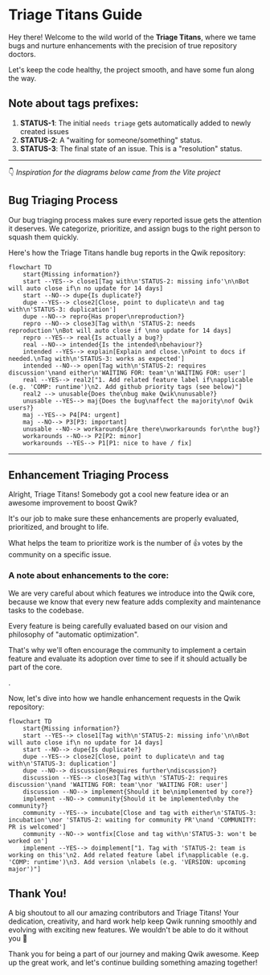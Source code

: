 # Triage Titans Guide

Hey there! Welcome to the wild world of the **Triage Titans**, where we tame bugs and nurture enhancements with the precision of true repository doctors.

Let's keep the code healthy, the project smooth, and have some fun along the way.

## Note about tags prefixes:

1. **STATUS-1**: The initial `needs triage` gets automatically added to newly created issues
2. **STATUS-2**: A "waiting for someone/something" status.
3. **STATUS-3**: The final state of an issue. This is a "resolution" status.

---

👇 _Inspiration for the diagrams below came from the Vite project_

## Bug Triaging Process

Our bug triaging process makes sure every reported issue gets the attention it deserves. We categorize, prioritize, and assign bugs to the right person to squash them quickly.

Here's how the Triage Titans handle bug reports in the Qwik repository:

```mermaid
flowchart TD
    start{Missing information?}
    start --YES--> close1[Tag with\n'STATUS-2: missing info'\n\nBot will auto close if\n no update for 14 days]
    start --NO--> dupe{Is duplicate?}
    dupe --YES--> close2[Close, point to duplicate\n and tag with\n'STATUS-3: duplication']
    dupe --NO--> repro{Has proper\nreproduction?}
    repro --NO--> close3[Tag with\n 'STATUS-2: needs reproduction'\nBot will auto close if \nno update for 14 days]
    repro --YES--> real{Is actually a bug?}
    real --NO--> intended{Is the intended\nbehaviour?}
    intended --YES--> explain[Explain and close.\nPoint to docs if needed.\nTag with\n'STATUS-3: works as expected']
    intended --NO--> open[Tag with\n'STATUS-2: requires discussion'\nand either\n'WAITING FOR: team'\n'WAITING FOR: user']
    real --YES--> real2["1. Add related feature label if\napplicable (e.g. 'COMP: runtime')\n2. Add github priority tags (see below)"]
    real2 --> unusable{Does the\nbug make Qwik\nunusable?}
    unusable --YES--> maj{Does the bug\naffect the majority\nof Qwik users?}
    maj --YES--> P4[P4: urgent]
    maj --NO--> P3[P3: important]
    unusable --NO--> workarounds{Are there\nworkarounds for\nthe bug?}
    workarounds --NO--> P2[P2: minor]
    workarounds --YES--> P1[P1: nice to have / fix]
```

---

## Enhancement Triaging Process

Alright, Triage Titans! Somebody got a cool new feature idea or an awesome improvement to boost Qwik?

It's our job to make sure these enhancements are properly evaluated, prioritized, and brought to life.

What helps the team to prioritize work is the number of 👍 votes by the community on a specific issue.

### A note about enhancements to the core:

We are very careful about which features we introduce into the Qwik core, because we know that every new feature adds complexity and maintenance tasks to the codebase.

Every feature is being carefully evaluated based on our vision and philosophy of "automatic optimization".

That's why we'll often encourage the community to implement a certain feature and evaluate its adoption over time to see if it should actually be part of the core.

.

Now, let's dive into how we handle enhancement requests in the Qwik repository:

```mermaid
flowchart TD
    start{Missing information?}
    start --YES--> close1[Tag with\n'STATUS-2: missing info'\n\nBot will auto close if\n no update for 14 days]
    start --NO--> dupe{Is duplicate?}
    dupe --YES--> close2[Close, point to duplicate\n and tag with\n'STATUS-3: duplication']
    dupe --NO--> discussion{Requires further\ndiscussion?}
    discussion --YES--> close3[Tag with\n 'STATUS-2: requires discussion'\nand 'WAITING FOR: team'\nor 'WAITING FOR: user']
    discussion --NO--> implement{Should it be\nimplemented by core?}
    implement --NO--> community{Should it be implemented\nby the community?}
    community --YES--> incubate[Close and tag with either\n'STATUS-3: incubation'\nor 'STATUS-2: waiting for community PR'\nand 'COMMUNITY: PR is welcomed']
    community --NO--> wontfix[Close and tag with\n'STATUS-3: won't be worked on']
    implement --YES--> doimplement["1. Tag with 'STATUS-2: team is working on this'\n2. Add related feature label if\napplicable (e.g. 'COMP: runtime')\n3. Add version \nlabels (e.g. 'VERSION: upcoming major')"]
```

## Thank You!

A big shoutout to all our amazing contributors and Triage Titans! Your dedication, creativity, and hard work help keep Qwik running smoothly and evolving with exciting new features. We wouldn't be able to do it without you 🫶

Thank you for being a part of our journey and making Qwik awesome. Keep up the great work, and let's continue building something amazing together!
